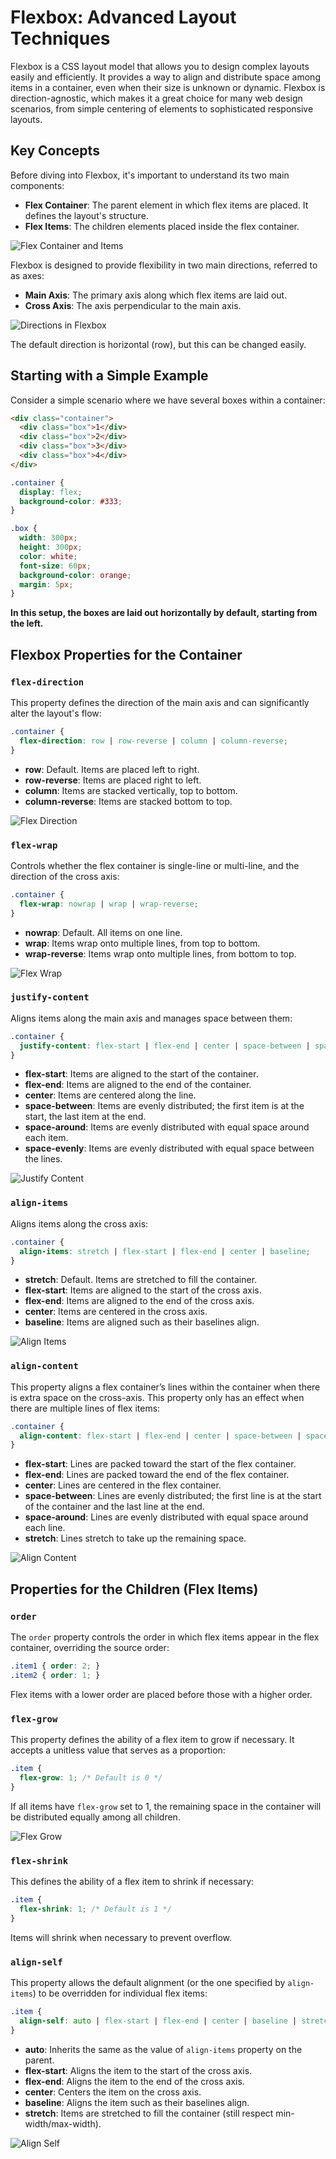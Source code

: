
# Flexbox: Advanced Layout Techniques

Flexbox is a CSS layout model that allows you to design complex layouts easily and efficiently. It provides a way to align and distribute space among items in a container, even when their size is unknown or dynamic. Flexbox is direction-agnostic, which makes it a great choice for many web design scenarios, from simple centering of elements to sophisticated responsive layouts.

## Key Concepts

Before diving into Flexbox, it's important to understand its two main components:

- **Flex Container**: The parent element in which flex items are placed. It defines the layout's structure.
- **Flex Items**: The children elements placed inside the flex container.

![Flex Container and Items](https://dab1nmslvvntp.cloudfront.net/wp-content/uploads/2014/07/1404915977flex-container-and-elements.png)

Flexbox is designed to provide flexibility in two main directions, referred to as axes:

- **Main Axis**: The primary axis along which flex items are laid out.
- **Cross Axis**: The axis perpendicular to the main axis.

![Directions in Flexbox](https://css-tricks.com/wp-content/uploads/2018/11/00-basic-terminology.svg)

The default direction is horizontal (row), but this can be changed easily.

## Starting with a Simple Example

Consider a simple scenario where we have several boxes within a container:

```html
<div class="container">
  <div class="box">1</div>
  <div class="box">2</div>
  <div class="box">3</div>
  <div class="box">4</div>
</div>
```

```css
.container {
  display: flex;
  background-color: #333;
}

.box {
  width: 300px;
  height: 300px;
  color: white;
  font-size: 60px;
  background-color: orange;
  margin: 5px;
}
```

**In this setup, the boxes are laid out horizontally by default, starting from the left.**

## Flexbox Properties for the Container

### `flex-direction`

This property defines the direction of the main axis and can significantly alter the layout's flow:

```css
.container {
  flex-direction: row | row-reverse | column | column-reverse;
}
```

- **row**: Default. Items are placed left to right.
- **row-reverse**: Items are placed right to left.
- **column**: Items are stacked vertically, top to bottom.
- **column-reverse**: Items are stacked bottom to top.

![Flex Direction](https://css-tricks.com/wp-content/uploads/2018/10/flex-direction.svg)

### `flex-wrap`

Controls whether the flex container is single-line or multi-line, and the direction of the cross axis:

```css
.container {
  flex-wrap: nowrap | wrap | wrap-reverse;
}
```

- **nowrap**: Default. All items on one line.
- **wrap**: Items wrap onto multiple lines, from top to bottom.
- **wrap-reverse**: Items wrap onto multiple lines, from bottom to top.

![Flex Wrap](https://css-tricks.com/wp-content/uploads/2018/10/flex-wrap.svg)

### `justify-content`

Aligns items along the main axis and manages space between them:

```css
.container {
  justify-content: flex-start | flex-end | center | space-between | space-around | space-evenly;
}
```

- **flex-start**: Items are aligned to the start of the container.
- **flex-end**: Items are aligned to the end of the container.
- **center**: Items are centered along the line.
- **space-between**: Items are evenly distributed; the first item is at the start, the last item at the end.
- **space-around**: Items are evenly distributed with equal space around each item.
- **space-evenly**: Items are evenly distributed with equal space between the lines.

![Justify Content](https://css-tricks.com/wp-content/uploads/2018/10/justify-content.svg)

### `align-items`

Aligns items along the cross axis:

```css
.container {
  align-items: stretch | flex-start | flex-end | center | baseline;
}
```

- **stretch**: Default. Items are stretched to fill the container.
- **flex-start**: Items are aligned to the start of the cross axis.
- **flex-end**: Items are aligned to the end of the cross axis.
- **center**: Items are centered in the cross axis.
- **baseline**: Items are aligned such as their baselines align.

![Align Items](https://css-tricks.com/wp-content/uploads/2018/10/align-items.svg)

### `align-content`

This property aligns a flex container’s lines within the container when there is extra space on the cross-axis. This property only has an effect when there are multiple lines of flex items:

```css
.container {
  align-content: flex-start | flex-end | center | space-between | space-around | stretch;
}
```

- **flex-start**: Lines are packed toward the start of the flex container.
- **flex-end**: Lines are packed toward the end of the flex container.
- **center**: Lines are centered in the flex container.
- **space-between**: Lines are evenly distributed; the first line is at the start of the container and the last line at the end.
- **space-around**: Lines are evenly distributed with equal space around each line.
- **stretch**: Lines stretch to take up the remaining space.

![Align Content](https://css-tricks.com/wp-content/uploads/2018/10/align-content.svg)

## Properties for the Children (Flex Items)

### `order`

The `order` property controls the order in which flex items appear in the flex container, overriding the source order:

```css
.item1 { order: 2; }
.item2 { order: 1; }
```

Flex items with a lower order are placed before those with a higher order.

### `flex-grow`

This property defines the ability of a flex item to grow if necessary. It accepts a unitless value that serves as a proportion:

```css
.item {
  flex-grow: 1; /* Default is 0 */
}
```

If all items have `flex-grow` set to 1, the remaining space in the container will be distributed equally among all children.

![Flex Grow](https://css-tricks.com/wp-content/uploads/2018/10/flex-grow.svg)

### `flex-shrink`

This defines the ability of a flex item to shrink if necessary:

```css
.item {
  flex-shrink: 1; /* Default is 1 */
}
```

Items will shrink when necessary to prevent overflow.

### `align-self`

This property allows the default alignment (or the one specified by `align-items`) to be overridden for individual flex items:

```css
.item {
  align-self: auto | flex-start | flex-end | center | baseline | stretch;
}
```

- **auto**: Inherits the same as the value of `align-items` property on the parent.
- **flex-start**: Aligns the item to the start of the cross axis.
- **flex-end**: Aligns the item to the end of the cross axis.
- **center**: Centers the item on the cross axis.
- **baseline**: Aligns the item such as their baselines align.
- **stretch**: Items are stretched to fill the container (still respect min-width/max-width).

![Align Self](https://css-tricks.com/wp-content/uploads/2018/10/align-self.svg)